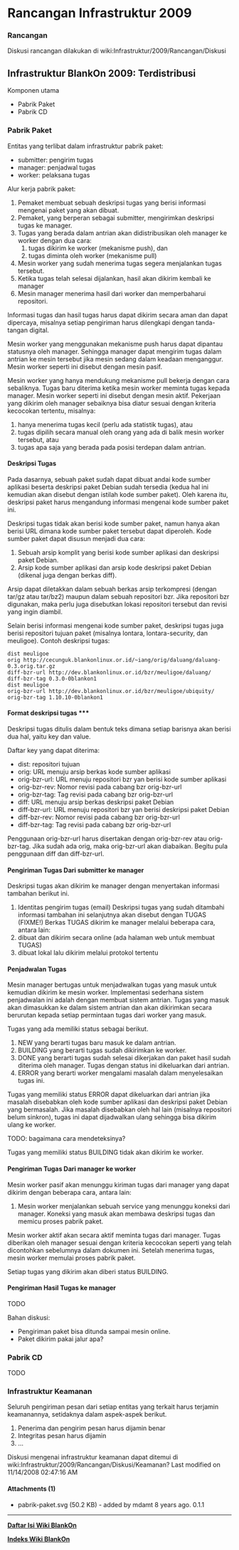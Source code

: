 # Rancangan Infrastruktur 2009

### Rancangan
Diskusi rancangan dilakukan di wiki:Infrastruktur/2009/Rancangan/Diskusi

## Infrastruktur BlankOn 2009: Terdistribusi
Komponen utama
  * Pabrik Paket
  * Pabrik CD

### Pabrik Paket
Entitas yang terlibat dalam infrastruktur pabrik paket:
   * submitter: pengirim tugas
   * manager: penjadwal tugas
   * worker: pelaksana tugas

Alur kerja pabrik paket:
   1. Pemaket membuat sebuah deskripsi tugas yang berisi informasi mengenai
      paket yang akan dibuat.
   1. Pemaket, yang berperan sebagai submitter, mengirimkan deskripsi tugas ke
      manager.
   1. Tugas yang berada dalam antrian akan didistribusikan oleh manager ke
      worker dengan dua cara:
         1. tugas dikirim ke worker (mekanisme push), dan
         2. tugas diminta oleh worker (mekanisme pull)
   1. Mesin worker yang sudah menerima tugas segera menjalankan tugas tersebut.
   1. Ketika tugas telah selesai dijalankan, hasil akan dikirim kembali ke
      manager
   1. Mesin manager menerima hasil dari worker dan memperbaharui repositori.

Informasi tugas dan hasil tugas harus dapat dikirim secara aman dan dapat
dipercaya, misalnya setiap pengiriman harus dilengkapi dengan tanda-tangan
digital.

Mesin worker yang menggunakan mekanisme push harus dapat dipantau statusnya
oleh manager. Sehingga manager dapat mengirim tugas dalam antrian ke mesin
tersebut jika mesin sedang dalam keadaan menganggur. Mesin worker seperti ini
disebut dengan mesin pasif.

Mesin worker yang hanya mendukung mekanisme pull bekerja dengan cara
sebaliknya. Tugas baru diterima ketika mesin worker meminta tugas kepada
manager. Mesin worker seperti ini disebut dengan mesin aktif.
Pekerjaan yang dikirim oleh manager sebaiknya bisa diatur sesuai dengan
kriteria kecocokan tertentu, misalnya:
   1. hanya menerima tugas kecil (perlu ada statistik tugas), atau
   2. tugas dipilih secara manual oleh orang yang ada di balik mesin worker
      tersebut, atau
   3. tugas apa saja yang berada pada posisi terdepan dalam antrian.

#### Deskripsi Tugas
Pada dasarnya, sebuah paket sudah dapat dibuat andai kode sumber aplikasi
beserta deskripsi paket Debian sudah tersedia (kedua hal ini kemudian akan
disebut dengan istilah kode sumber paket). Oleh karena itu, deskripsi paket
harus mengandung informasi mengenai kode sumber paket ini.

Deskripsi tugas tidak akan berisi kode sumber paket, namun hanya akan berisi
URL dimana kode sumber paket tersebut dapat diperoleh.
Kode sumber paket dapat disusun menjadi dua cara:
   1. Sebuah arsip komplit yang berisi kode sumber aplikasi dan deskripsi paket
      Debian.
   1. Arsip kode sumber aplikasi dan arsip kode deskripsi paket Debian (dikenal
      juga dengan berkas diff).

Arsip dapat diletakkan dalam sebuah berkas arsip terkompresi (dengan tar/gz
atau tar/bz2) maupun dalam sebuah repositori bzr. Jika repositori bzr
digunakan, maka perlu juga disebutkan lokasi repositori tersebut dan revisi
yang ingin diambil.

Selain berisi informasi mengenai kode sumber paket, deskripsi tugas juga berisi
repositori tujuan paket (misalnya lontara, lontara-security, dan meuligoe).
Contoh deskripsi tugas:

```
dist meuligoe
orig http://cecunguk.blankonlinux.or.id/~iang/orig/daluang/daluang-
0.3.orig.tar.gz
diff-bzr-url http://dev.blankonlinux.or.id/bzr/meuligoe/daluang/
diff-bzr-tag 0.3.0-0blankon1
dist meuligoe
orig-bzr-url http://dev.blankonlinux.or.id/bzr/meuligoe/ubiquity/
orig-bzr-tag 1.10.10-0blankon1
```

#### Format deskripsi tugas ***
Deskripsi tugas ditulis dalam bentuk teks dimana setiap barisnya akan berisi
dua hal, yaitu key dan value.

Daftar key yang dapat diterima:
   * dist: repositori tujuan
   * orig: URL menuju arsip berkas kode sumber aplikasi
   * orig-bzr-url: URL menuju repositori bzr yan berisi kode sumber aplikasi
   * orig-bzr-rev: Nomor revisi pada cabang bzr orig-bzr-url
   * orig-bzr-tag: Tag revisi pada cabang bzr orig-bzr-url
   * diff: URL menuju arsip berkas deskripsi paket Debian
   * diff-bzr-url: URL menuju repositori bzr yan berisi deskripsi paket Debian
   * diff-bzr-rev: Nomor revisi pada cabang bzr orig-bzr-url
   * diff-bzr-tag: Tag revisi pada cabang bzr orig-bzr-url

Penggunaan orig-bzr-url harus disertakan dengan orig-bzr-rev atau orig-bzr-tag.
Jika sudah ada orig, maka orig-bzr-url akan diabaikan. Begitu pula penggunaan
diff dan diff-bzr-url.

#### Pengiriman Tugas Dari submitter ke manager
Deskripsi tugas akan dikirim ke manager dengan menyertakan informasi tambahan
berikut ini.
   1. Identitas pengirim tugas (email)
Deskripsi tugas yang sudah ditambahi informasi tambahan ini selanjutnya akan
disebut dengan TUGAS (FIXME!)
Berkas TUGAS dikirim ke manager melalui beberapa cara, antara lain:
   1. dibuat dan dikirim secara online (ada halaman web untuk membuat TUGAS)
   2. dibuat lokal lalu dikirim melalui protokol tertentu

#### Penjadwalan Tugas
Mesin manager bertugas untuk menjadwalkan tugas yang masuk untuk kemudian
dikirim ke mesin worker.
Implementasi sederhana sistem penjadwalan ini adalah dengan membuat sistem
antrian. Tugas yang masuk akan dimasukkan ke dalam sistem antrian dan akan
dikirimkan secara berurutan kepada setiap permintaan tugas dari worker yang
masuk.

Tugas yang ada memiliki status sebagai berikut.
   1. NEW yang berarti tugas baru masuk ke dalam antrian.
   2. BUILDING yang berarti tugas sudah dikirimkan ke worker.
   3. DONE yang berarti tugas sudah selesai dikerjakan dan paket hasil sudah
      diterima oleh manager. Tugas dengan status ini dikeluarkan dari antrian.
   4. ERROR yang berarti worker mengalami masalah dalam menyelesaikan tugas
      ini.

Tugas yang memiliki status ERROR dapat dikeluarkan dari antrian jika masalah
disebabkan oleh kode sumber aplikasi dan deskripsi paket Debian yang
bermasalah. Jika masalah disebabkan oleh hal lain (misalnya repositori belum
sinkron), tugas ini dapat dijadwalkan ulang sehingga bisa dikirim ulang ke
worker.

TODO: bagaimana cara mendeteksinya?

Tugas yang memiliki status BUILDING tidak akan dikirim ke worker.

#### Pengiriman Tugas Dari manager ke worker
Mesin worker pasif akan menunggu kiriman tugas dari manager yang dapat dikirim
dengan beberapa cara, antara lain:
   1. Mesin worker menjalankan sebuah service yang menunggu koneksi dari
      manager. Koneksi yang masuk akan membawa deskripsi tugas dan memicu
      proses pabrik paket.

Mesin worker aktif akan secara aktif meminta tugas dari manager. Tugas
diberikan oleh manager sesuai dengan kriteria kecocokan seperti yang telah
dicontohkan sebelumnya dalam dokumen ini. Setelah menerima tugas, mesin worker
memulai proses pabrik paket.

Setiap tugas yang dikirim akan diberi status BUILDING.

#### Pengiriman Hasil Tugas ke manager

TODO

Bahan diskusi:
   * Pengiriman paket bisa ditunda sampai mesin online.
   * Paket dikirim pakai jalur apa?

### Pabrik CD
TODO

### Infrastruktur Keamanan
Seluruh pengiriman pesan dari setiap entitas yang terkait harus terjamin
keamanannya, setidaknya dalam aspek-aspek berikut.
   1. Penerima dan pengirim pesan harus dijamin benar
   2. Integritas pesan harus dijamin
   3. ...

Diskusi mengenai infrastruktur keamanan dapat ditemui di wiki:Infrastruktur/2009/Rancangan/Diskusi/Keamanan?
Last modified on 11/14/2008 02:47:16 AM

#### Attachments (1)
   * pabrik-paket.svg​ (50.2 KB) - added by mdamt 8 years ago. 0.1.1
 
---
[**Daftar Isi Wiki BlankOn**](/DaftarIsi/README.md)
 
[**Indeks Wiki BlankOn**](/Indeks.md)
